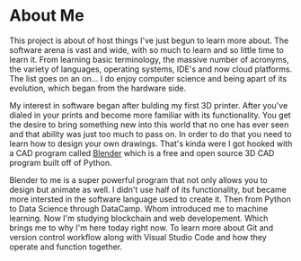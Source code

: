 # About Me

This project is about of host things I've just begun to learn more about.  The software arena is vast and wide, with so much to learn and so little time to learn it. 
From learning basic terminology, the massive number of acronyms, the variety of languages, operating systems, IDE's and now cloud platforms. The list goes on an on...
I do enjoy computer science and being apart of its evolution, which began from the hardware side.

My interest in software began after bulding my first 3D printer. After you've dialed in your prints and become more familiar with its functionality. You get the desire to bring something new into this world that no one has ever seen and that ability was just too much to pass on.  In order to do that you need to learn how to design your own drawings.  That's kinda were I got hooked with a CAD program called [Blender](https://www.blender.org/) which is a free and open source 3D CAD program built off of Python.   

Blender to me is a super powerful program that not only allows you to design but animate as well.  I didn't use half of its functionality, but became more intersted in the software language used to create it.  Then from Python to Data Science through DataCamp. Whom introduced me to machine learning.  Now I'm studying blockchain and web developement. 
Which brings me to why I'm here today right now. To learn more about Git and version control workflow along with Visual Studio Code and how they operate and function together. 

